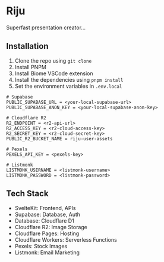 # Riju

Superfast presentation creator...

## Installation

1. Clone the repo using
```git clone```
2. Install PNPM
3. Install Biome VSCode extension
4. Install the dependencies using
```pnpm install```
5. Set the environment variables in ```.env.local```

```env
# Supabase
PUBLIC_SUPABASE_URL = <your-local-supabase-url>
PUBLIC_SUPABASE_ANON_KEY = <your-local-supabase-anon-key>

# Cloudflare R2
R2_ENDPOINT = <r2-api-url>
R2_ACCESS_KEY = <r2-cloud-access-key>
R2_SECRET_KEY = <r2-cloud-secret-key>
PUBLIC_R2_BUCKET_NAME = riju-user-assets

# Pexels
PEXELS_API_KEY = <pexels-key>

# Listmonk
LISTMONK_USERNAME = <listmonk-username>
LISTMONK_PASSWORD = <listmonk-password>
```

## Tech Stack

- SvelteKit: Frontend, APIs
- Supabase: Database, Auth
- Database: Cloudflare D1
- Cloudflare R2: Image Storage
- Cloudflare Pages: Hosting
- Cloudflare Workers: Serverless Functions
- Pexels: Stock Images
- Listmonk: Email Marketing

